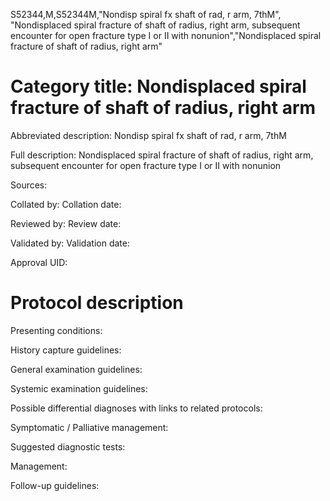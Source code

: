 S52344,M,S52344M,"Nondisp spiral fx shaft of rad, r arm, 7thM", "Nondisplaced spiral fracture of shaft of radius, right arm, subsequent encounter for open fracture type I or II with nonunion","Nondisplaced spiral fracture of shaft of radius, right arm"
# Category title: Nondisplaced spiral fracture of shaft of radius, right arm

Abbreviated description: Nondisp spiral fx shaft of rad, r arm, 7thM

Full description: Nondisplaced spiral fracture of shaft of radius, right arm, subsequent encounter for open fracture type I or II with nonunion

Sources:

Collated by:
Collation date:

Reviewed by:
Review date:

Validated by:
Validation date:

Approval UID:

# Protocol description

Presenting conditions:

History capture guidelines:

General examination guidelines:

Systemic examination guidelines:

Possible differential diagnoses with links to related protocols:

Symptomatic / Palliative management:

Suggested diagnostic tests:

Management:

Follow-up guidelines:
